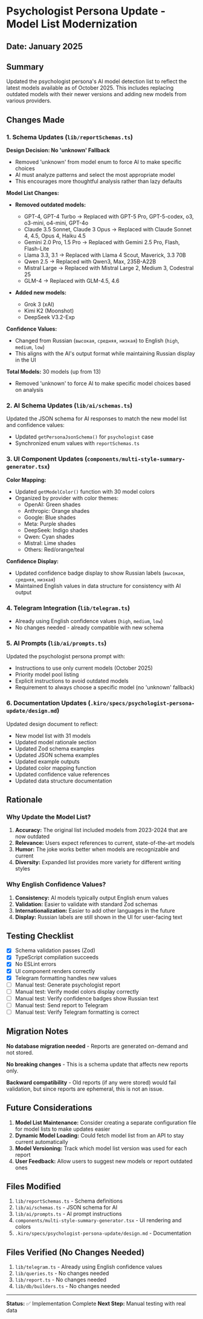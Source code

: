 # Psychologist Persona Update - Model List Modernization

## Date: January 2025

## Summary
Updated the psychologist persona's AI model detection list to reflect the latest models available as of October 2025. This includes replacing outdated models with their newer versions and adding new models from various providers.

## Changes Made

### 1. Schema Updates (`lib/reportSchemas.ts`)

**Design Decision: No 'unknown' Fallback**
- Removed 'unknown' from model enum to force AI to make specific choices
- AI must analyze patterns and select the most appropriate model
- This encourages more thoughtful analysis rather than lazy defaults

**Model List Changes:**
- **Removed outdated models:**
  - GPT-4, GPT-4 Turbo → Replaced with GPT-5 Pro, GPT-5-codex, o3, o3-mini, o4-mini, GPT-4o
  - Claude 3.5 Sonnet, Claude 3 Opus → Replaced with Claude Sonnet 4, 4.5, Opus 4, Haiku 4.5
  - Gemini 2.0 Pro, 1.5 Pro → Replaced with Gemini 2.5 Pro, Flash, Flash-Lite
  - Llama 3.3, 3.1 → Replaced with Llama 4 Scout, Maverick, 3.3 70B
  - Qwen 2.5 → Replaced with Qwen3, Max, 235B-A22B
  - Mistral Large → Replaced with Mistral Large 2, Medium 3, Codestral 25
  - GLM-4 → Replaced with GLM-4.5, 4.6

- **Added new models:**
  - Grok 3 (xAI)
  - Kimi K2 (Moonshot)
  - DeepSeek V3.2-Exp

**Confidence Values:**
- Changed from Russian (`высокая`, `средняя`, `низкая`) to English (`high`, `medium`, `low`)
- This aligns with the AI's output format while maintaining Russian display in the UI

**Total Models:** 30 models (up from 13)
- Removed 'unknown' to force AI to make specific model choices based on analysis

### 2. AI Schema Updates (`lib/ai/schemas.ts`)

Updated the JSON schema for AI responses to match the new model list and confidence values:
- Updated `getPersonaJsonSchema()` for `psychologist` case
- Synchronized enum values with `reportSchemas.ts`

### 3. UI Component Updates (`components/multi-style-summary-generator.tsx`)

**Color Mapping:**
- Updated `getModelColor()` function with 30 model colors
- Organized by provider with color themes:
  - OpenAI: Green shades
  - Anthropic: Orange shades
  - Google: Blue shades
  - Meta: Purple shades
  - DeepSeek: Indigo shades
  - Qwen: Cyan shades
  - Mistral: Lime shades
  - Others: Red/orange/teal

**Confidence Display:**
- Updated confidence badge display to show Russian labels (`высокая`, `средняя`, `низкая`)
- Maintained English values in data structure for consistency with AI output

### 4. Telegram Integration (`lib/telegram.ts`)

- Already using English confidence values (`high`, `medium`, `low`)
- No changes needed - already compatible with new schema

### 5. AI Prompts (`lib/ai/prompts.ts`)

Updated the psychologist persona prompt with:
- Instructions to use only current models (October 2025)
- Priority model pool listing
- Explicit instructions to avoid outdated models
- Requirement to always choose a specific model (no 'unknown' fallback)

### 6. Documentation Updates (`.kiro/specs/psychologist-persona-update/design.md`)

Updated design document to reflect:
- New model list with 31 models
- Updated model rationale section
- Updated Zod schema examples
- Updated JSON schema examples
- Updated example outputs
- Updated color mapping function
- Updated confidence value references
- Updated data structure documentation

## Rationale

### Why Update the Model List?

1. **Accuracy:** The original list included models from 2023-2024 that are now outdated
2. **Relevance:** Users expect references to current, state-of-the-art models
3. **Humor:** The joke works better when models are recognizable and current
4. **Diversity:** Expanded list provides more variety for different writing styles

### Why English Confidence Values?

1. **Consistency:** AI models typically output English enum values
2. **Validation:** Easier to validate with standard Zod schemas
3. **Internationalization:** Easier to add other languages in the future
4. **Display:** Russian labels are still shown in the UI for user-facing text

## Testing Checklist

- [x] Schema validation passes (Zod)
- [x] TypeScript compilation succeeds
- [x] No ESLint errors
- [x] UI component renders correctly
- [x] Telegram formatting handles new values
- [ ] Manual test: Generate psychologist report
- [ ] Manual test: Verify model colors display correctly
- [ ] Manual test: Verify confidence badges show Russian text
- [ ] Manual test: Send report to Telegram
- [ ] Manual test: Verify Telegram formatting is correct

## Migration Notes

**No database migration needed** - Reports are generated on-demand and not stored.

**No breaking changes** - This is a schema update that affects new reports only.

**Backward compatibility** - Old reports (if any were stored) would fail validation, but since reports are ephemeral, this is not an issue.

## Future Considerations

1. **Model List Maintenance:** Consider creating a separate configuration file for model lists to make updates easier
2. **Dynamic Model Loading:** Could fetch model list from an API to stay current automatically
3. **Model Versioning:** Track which model list version was used for each report
4. **User Feedback:** Allow users to suggest new models or report outdated ones

## Files Modified

1. `lib/reportSchemas.ts` - Schema definitions
2. `lib/ai/schemas.ts` - JSON schema for AI
3. `lib/ai/prompts.ts` - AI prompt instructions
4. `components/multi-style-summary-generator.tsx` - UI rendering and colors
5. `.kiro/specs/psychologist-persona-update/design.md` - Documentation

## Files Verified (No Changes Needed)

1. `lib/telegram.ts` - Already using English confidence values
2. `lib/queries.ts` - No changes needed
3. `lib/report.ts` - No changes needed
4. `lib/db/builders.ts` - No changes needed

---

**Status:** ✅ Implementation Complete
**Next Step:** Manual testing with real data
